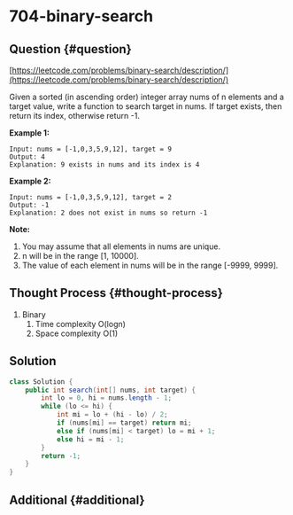 # 704-binary-search

## Question {#question}

[https://leetcode.com/problems/binary-search/description/](https://leetcode.com/problems/binary-search/description/)

Given a sorted \(in ascending order\) integer array nums of n elements and a target value, write a function to search target in nums. If target exists, then return its index, otherwise return -1.

**Example 1:**

```text
Input: nums = [-1,0,3,5,9,12], target = 9
Output: 4
Explanation: 9 exists in nums and its index is 4
```

**Example 2:**

```text
Input: nums = [-1,0,3,5,9,12], target = 2
Output: -1
Explanation: 2 does not exist in nums so return -1
```

**Note:** 

1. You may assume that all elements in nums are unique.
2. n will be in the range \[1, 10000\].
3. The value of each element in nums will be in the range \[-9999, 9999\].

## Thought Process {#thought-process}

1. Binary
   1. Time complexity O\(logn\)
   2. Space complexity O\(1\)

## Solution

```java
class Solution {
    public int search(int[] nums, int target) {
        int lo = 0, hi = nums.length - 1;
        while (lo <= hi) {
            int mi = lo + (hi - lo) / 2;
            if (nums[mi] == target) return mi;
            else if (nums[mi] < target) lo = mi + 1;
            else hi = mi - 1;
        }
        return -1;
    }
}
```

## Additional {#additional}


